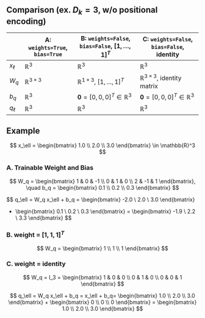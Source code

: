 ## Comparison (ex. $D_k = 3$, w/o positional encoding)

|          | A: `weights=True`, `bias=True`           | B: `weights=False`, `bias=False`, $[1,\dots,1]^T$ | C: `weights=False`, `bias=False`, identity   |
|--------------|-------------------------------------------|---------------------------------------------------------|----------------------------------------------------|
| $x_\ell$     | $\mathbb{R}^3$                            | $\mathbb{R}^3$                                          | $\mathbb{R}^3$                                    |
| $W_q$        | $\mathbb{R}^{3 \times 3}$           | $\mathbb{R}^{1 \times 3}$, $[1,\dots,1]^T$                  | $\mathbb{R}^{3 \times 3}$, identity matrix          |
| $b_q$        | $\mathbb{R}^3$                      | $\mathbf{0}=[0,0,0]^T \in \mathbb{R}^3$                 | $\mathbf{0}=[0,0,0]^T \in \mathbb{R}^3$           |
| $q_\ell$     | $\mathbb{R}^3$                            | $\mathbb{R}^3$                          | $\mathbb{R}^3$                                    |

## Example

$$
x_\ell = \begin{bmatrix} 1.0 \\ 2.0 \\ 3.0 \end{bmatrix} \in \mathbb{R}^3
$$


### A. Trainable Weight and Bias

$$
W_q = \begin{bmatrix}
1 & 0 & -1 \\
0 & 1 & 0 \\
2 & -1 & 1
\end{bmatrix}, \quad
b_q = \begin{bmatrix} 0.1 \\ 0.2 \\ 0.3 \end{bmatrix}
$$

$$
q_\ell = W_q x_\ell + b_q =
\begin{bmatrix}
-2.0 \\ 2.0 \\ 3.0
\end{bmatrix}
+ \begin{bmatrix}
0.1 \\ 0.2 \\ 0.3
\end{bmatrix}
=
\begin{bmatrix}
-1.9 \\ 2.2 \\ 3.3
\end{bmatrix}
$$


### B. weight = $[1, 1, 1]^T$

$$
W_q = \begin{bmatrix} 1 \\ 1 \\ 1 \end{bmatrix}
$$


### C. weight = identity

$$
W_q = I_3 = \begin{bmatrix}
1 & 0 & 0 \\
0 & 1 & 0 \\
0 & 0 & 1
\end{bmatrix}
$$

$$
q_\ell = W_q x_\ell  + b_q = x_\ell + b_q= \begin{bmatrix} 1.0 \\ 2.0 \\ 3.0 \end{bmatrix} + \begin{bmatrix} 0 \\ 0 \\ 0 \end{bmatrix} = \begin{bmatrix} 1.0 \\ 2.0 \\ 3.0 \end{bmatrix}
$$
